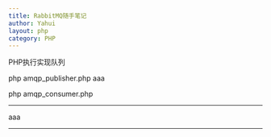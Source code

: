 ```yaml
---
title: RabbitMQ随手笔记
author: Yahui
layout: php
category: PHP
---
```


PHP执行实现队列

php amqp_publisher.php aaa

php amqp_consumer.php

------

aaa

------